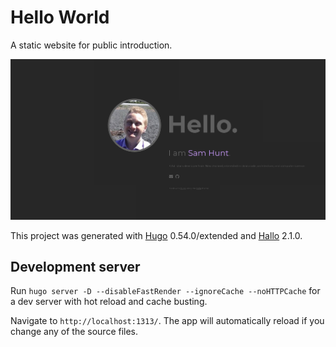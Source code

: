 # Hello World
A static website for public introduction.

![screenshot](static/images/readme.png)

This project was generated with [Hugo](https://github.com/angular/angular-cli) 0.54.0/extended and [Hallo](https://github.com/EmielH/hallo-hugo) 2.1.0.

## Development server

Run `hugo server -D --disableFastRender --ignoreCache --noHTTPCache` for a dev server with hot reload and cache busting.  

Navigate to `http://localhost:1313/`. The app will automatically reload if you change any of the source files.
